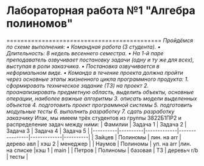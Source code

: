 # Лабораторная работа №1 "Алгебра полиномов"
============================================
*Пройдёмся по схеме выполнения:*
*•	Командная работа (3 студента).*
*•	Длительность: 8 недель весеннего семестра.*
*•	На 1-й паре преподаватель озвучивает постановку задачи (одну и ту же для всех), выступая в роли заказчика.*
*•	Постановка озвучивается в неформальном виде.*
*•	Команда в течение проекта должна пройти через основные этапы жизненного цикла программного продукта:*
*1.	сформировать техническое задание (ТЗ) на проект*
*2.	проанализировать предметную область, выделить объекты, основные операции, наиболее важные алгоритмы*
*3.	описать модели выделенных объектов*
*4.	подготовить проект программной системы*
*5.	подготовить модульные тесты*
*6.	выполнить разработку*
*7.	сдать разработку заказчику*
Итак, мы имеем трёх студентов из группы 3822Б1ПР2 и распределение задач между ними:
| Фамилии  | Задача 1 | Задача 2    | Задача 3       | Задача 4    | Задача 5 |
|----------|----------|-------------|----------------|-------------|----------|
| Зайцев   | Полиномы |	лин. на arr | дерево авл     | хэш 2       | менеджер |
| Наумов   | Полиномы |	уп. на arr	|лин. на списке  |хэш 1	       | main     |
| Петров	 | Полиномы |	базовая	    | ТЗ             | деревьч r/b | тесты    |
